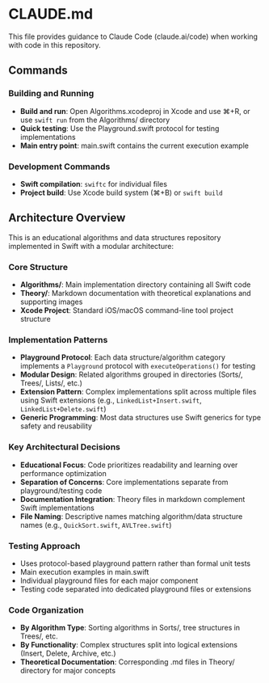 # CLAUDE.md

This file provides guidance to Claude Code (claude.ai/code) when working with code in this repository.

## Commands

### Building and Running
- **Build and run**: Open Algorithms.xcodeproj in Xcode and use ⌘+R, or use `swift run` from the Algorithms/ directory
- **Quick testing**: Use the Playground.swift protocol for testing implementations
- **Main entry point**: main.swift contains the current execution example

### Development Commands
- **Swift compilation**: `swiftc` for individual files
- **Project build**: Use Xcode build system (⌘+B) or `swift build`

## Architecture Overview

This is an educational algorithms and data structures repository implemented in Swift with a modular architecture:

### Core Structure
- **Algorithms/**: Main implementation directory containing all Swift code
- **Theory/**: Markdown documentation with theoretical explanations and supporting images
- **Xcode Project**: Standard iOS/macOS command-line tool project structure

### Implementation Patterns
- **Playground Protocol**: Each data structure/algorithm category implements a `Playground` protocol with `executeOperations()` for testing
- **Modular Design**: Related algorithms grouped in directories (Sorts/, Trees/, Lists/, etc.)
- **Extension Pattern**: Complex implementations split across multiple files using Swift extensions (e.g., `LinkedList+Insert.swift`, `LinkedList+Delete.swift`)
- **Generic Programming**: Most data structures use Swift generics for type safety and reusability

### Key Architectural Decisions
- **Educational Focus**: Code prioritizes readability and learning over performance optimization
- **Separation of Concerns**: Core implementations separate from playground/testing code
- **Documentation Integration**: Theory files in markdown complement Swift implementations
- **File Naming**: Descriptive names matching algorithm/data structure names (e.g., `QuickSort.swift`, `AVLTree.swift`)

### Testing Approach
- Uses protocol-based playground pattern rather than formal unit tests
- Main execution examples in main.swift
- Individual playground files for each major component
- Testing code separated into dedicated playground files or extensions

### Code Organization
- **By Algorithm Type**: Sorting algorithms in Sorts/, tree structures in Trees/, etc.
- **By Functionality**: Complex structures split into logical extensions (Insert, Delete, Archive, etc.)
- **Theoretical Documentation**: Corresponding .md files in Theory/ directory for major concepts